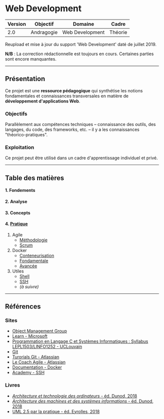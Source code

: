 
# Web Development

Version | Objectif | Domaine | Cadre
------- | -------- | ------- | -----
2.0 | Andragogie | Web Development | Théorie

Reupload et mise à jour du support 'Web Development' daté de juillet 2019.

**N/B** : La correction rédactionnelle est toujours en cours. Certaines parties sont encore manquantes.

---


## Présentation

Ce projet est une **ressource pédagogique** qui synthétise les notions fondamentales et connaissances transversales en matière de **développement d'applications Web**.


### Objectifs

Parallèlement aux compétences techniques – connaissance des outils, des langages, du code, des frameworks, etc. – il y a les connaissances "théorico-pratiques".


### Exploitation

Ce projet peut être utilisé dans un cadre d'apprentissage individuel et privé.


---


## Table des matières

#### **1.** Fondements


#### **2.** Analyse


#### **3.** Concepts


#### **4.** [Pratique](./04.pratique/)

1. Agile
    - [Méthodologie](./04.pratique/agile/01.methodologie.md)
    - [Scrum](./04.pratique/agile/02.scrum.md)
1. Docker
    - [Conteneurisation](./04.pratique/docker/01.conteneurisation.md)
    - [Fondamentale](./04.pratique/docker/02.fondamentale.md)
    - [Avancée](./04.pratique/docker/03.avancee.md)
1. Utiles
    - [Shell](./04.pratique/utiles/shell.md)
    - [SSH](./04.pratique/utiles/ssh.md)
    - _(à suivre)_


---


## Références

### Sites

- [Object Management Group](https://www.omg.org/)
- [Learn - Microsoft](https://learn.microsoft.com/en-us/windows/)
- [Programmation en Langage C et Systèmes Informatiques : Syllabus LEPL1503/LINFO1252 - UCLouvain](https://sites.uclouvain.be/SystInfo/notes/Theorie/html/index.html)
- [Git](https://git-scm.com/)
- [Turorials Git - Atlassian](https://www.atlassian.com/fr/git)
- [Le Coach Agile - Atlassian](https://www.atlassian.com/fr/agile)
- [Documentation - Docker](https://docs.docker.com/)
- [Academy - SSH](https://www.ssh.com/academy)


### Livres

- [_Architecture et technologie des ordinateurs_ - éd. Dunod, 2018](https://www.dunod.com/sciences-techniques/architecture-et-technologie-ordinateurs-cours-et-exercices-corriges-0)
- [_Architecture des machines et des systèmes informations_ - éd. Dunod, 2018](https://www.dunod.com/sciences-techniques/architecture-machines-et-systemes-informatiques-0)
- [UML 2.5 par la pratique - éd. Eyrolles, 2018](https://www.eyrolles.com/Informatique/Livre/uml-2-5-par-la-pratique-9782212675658/)